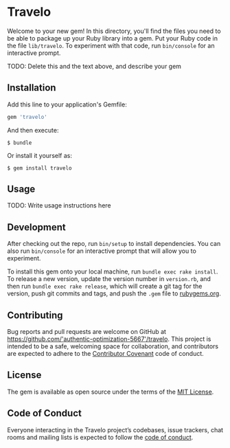 # Travelo

Welcome to your new gem! In this directory, you'll find the files you need to be able to package up your Ruby library into a gem. Put your Ruby code in the file `lib/travelo`. To experiment with that code, run `bin/console` for an interactive prompt.

TODO: Delete this and the text above, and describe your gem

## Installation

Add this line to your application's Gemfile:

```ruby
gem 'travelo'
```

And then execute:

    $ bundle

Or install it yourself as:

    $ gem install travelo

## Usage

TODO: Write usage instructions here

## Development

After checking out the repo, run `bin/setup` to install dependencies. You can also run `bin/console` for an interactive prompt that will allow you to experiment.

To install this gem onto your local machine, run `bundle exec rake install`. To release a new version, update the version number in `version.rb`, and then run `bundle exec rake release`, which will create a git tag for the version, push git commits and tags, and push the `.gem` file to [rubygems.org](https://rubygems.org).

## Contributing

Bug reports and pull requests are welcome on GitHub at https://github.com/'authentic-optimization-5667'/travelo. This project is intended to be a safe, welcoming space for collaboration, and contributors are expected to adhere to the [Contributor Covenant](http://contributor-covenant.org) code of conduct.

## License

The gem is available as open source under the terms of the [MIT License](https://opensource.org/licenses/MIT).

## Code of Conduct

Everyone interacting in the Travelo project’s codebases, issue trackers, chat rooms and mailing lists is expected to follow the [code of conduct](https://github.com/'authentic-optimization-5667'/travelo/blob/master/CODE_OF_CONDUCT.md).
